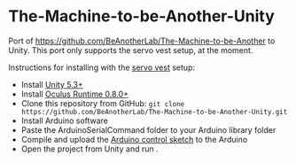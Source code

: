 # The-Machine-to-be-Another-Unity

Port of https://github.com/BeAnotherLab/The-Machine-to-be-Another to Unity. This port only supports the servo vest setup, at the moment.

Instructions for installing with the [servo vest](https://github.com/BeAnotherLab/The-Machine-to-be-Another#building-the-vest) setup:

- Install [Unity 5.3+](http://unity3d.com/5)
- Install [Oculus Runtime 0.8.0+](https://developer.oculus.com/downloads/)
- Clone this repository from GitHub: `git clone https://github.com/BeAnotherLab/The-Machine-to-be-Another-Unity.git`
- Install Arduino software
- Paste the ArduinoSerialCommand folder to your Arduino library folder
- Compile and upload the [Arduino control sketch](https://raw.githubusercontent.com/BeAnotherLab/The-Machine-to-be-Another-Unity/master/Files/ArduinoControl/ArduinoControl.ino) to the Arduino
- Open the project from Unity and run . 

